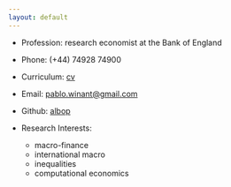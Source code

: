 ```yaml
---
layout: default
---
```


* Profession: research economist at the Bank of England
* Phone: (+44) 74928 74900
* Curriculum: [cv](./files/resume_october_2014.pdf)
* Email: [pablo.winant@gmail.com](mailto:pablo.winant@gmail.com)
* Github: [albop](https://github.com/albop)

* Research Interests:
    - macro-finance
    - international macro
    - inequalities
    - computational economics
